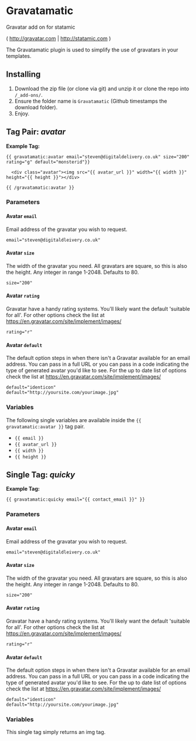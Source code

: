 Gravatamatic
============

Gravatar add on for statamic 

( http://gravatar.com | http://statamic.com )

The Gravatamatic plugin is used to simplify the use of gravatars in your templates. 

## Installing
1. Download the zip file (or clone via git) and unzip it or clone the repo into `/_add-ons/`.
2. Ensure the folder name is `Gravatamatic` (Github timestamps the download folder).
3. Enjoy.


## Tag Pair: *avatar*

**Example Tag:**

    {{ gravatamatic:avatar email="steven@digitaldelivery.co.uk" size="200" rating="g" default="monsterid"}} 

      <div class="avatar"><img src="{{ avatar_url }}" width="{{ width }}" height="{{ height }}"></div> 

    {{ /gravatamatic:avatar }}

    
### Parameters

#### Avatar `email`

Email address of the gravatar you wish to request.

    email="steven@digitaldleivery.co.uk"

 
#### Avatar `size`

The width of the gravatar you need. All gravatars are square, so this is also the height. Any integer in range 1-2048. Defaults to 80.

    size="200"

 
#### Avatar `rating`

Gravatar have a handy rating systems. You'll likely want the default 'suitable for all'. For other options check the list at https://en.gravatar.com/site/implement/images/

    rating="r"

#### Avatar `default`

The default option steps in when there isn't a Gravatar available for an email address. You can pass in a full URL or you can pass in a code indicating the type of generated avatar you'd like to see. For the up to date list of options check the list at https://en.gravatar.com/site/implement/images/

    default="identicon"
    default="http://yoursite.com/yourimage.jpg"
 
 
### Variables

The following single variables are available inside the `{{ gravatamatic:avatar }}` tag pair. 

- `{{ email }}`
- `{{ avatar_url }}`
- `{{ width }}`
- `{{ height }}` 

## Single Tag: *quicky*

**Example Tag:**

	{{ gravatamatic:quicky email="{{ contact_email }}" }}



### Parameters

#### Avatar `email`

Email address of the gravatar you wish to request.

    email="steven@digitaldleivery.co.uk"

 
#### Avatar `size`

The width of the gravatar you need. All gravatars are square, so this is also the height. Any integer in range 1-2048. Defaults to 80.

    size="200"

 
#### Avatar `rating`

Gravatar have a handy rating systems. You'll likely want the default 'suitable for all'. For other options check the list at https://en.gravatar.com/site/implement/images/

    rating="r"

#### Avatar `default`

The default option steps in when there isn't a Gravatar available for an email address. You can pass in a full URL or you can pass in a code indicating the type of generated avatar you'd like to see. For the up to date list of options check the list at https://en.gravatar.com/site/implement/images/

    default="identicon"
    default="http://yoursite.com/yourimage.jpg"
 

 ### Variables

 This single tag simply returns an img tag.